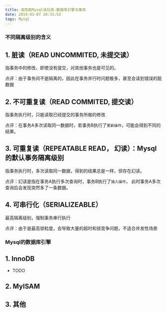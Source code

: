 ```yaml
---
title: 高性能Mysql读后感-数据库引擎与事务
date: 2019-01-07 20:31:53
tags: Mysql
---
```


### 不同隔离级别的含义

## 1. 脏读（READ UNCOMMITED, 未提交读）

指事务中的修改，即使没有提交，对其他事务也是可见的。

点评：由于事务间不是隔离的，因此在事务并行时问题极多，甚至会读到错误的脏数据

## 2. 不可重复读（READ COMMITED, 提交读）

指事务执行时，只能读取已经提交的事务所做的修改

点评：在事务A多次读取同一数据时，若事务B执行了`更新操作`，可能会得到不同的结果。

## 3. 可重复读（REPEATABLE READ， 幻读）：Mysql的默认事务隔离级别

指事务执行时，多次读取同一数据，得到的结果总是一样，但存在幻读。

点评：幻读是指在事务A执行多次查询时，事务B执行了`插入操作`， 此时事务A多次查询后会发现突然多了一条数据。

## 4. 可串行化（SERIALIZEABLE）

最高隔离级别，强制事务串行执行

点评：由于是最高锁粒度，会导致大量的超时和锁竞争问题，不适合并发性场景


### Mysql的数据库引擎

## 1. InnoDB

- TODO

## 2. MyISAM

## 3. 其他
